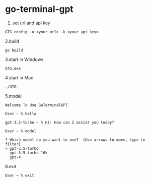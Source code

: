 # go-terminal-gpt

1. set url and api key

```shell
GTG config -u <your url> -k <your api key>
```

2.build

```shell
go build
```

3.start in Windows

```shell
GTG.exe
```

4.start in Mac

```shell
./GTG
```

5.model

```shell
Welcome To Use GoTerminalGPT

User ~ % hello

gpt-3.5-turbo ~ % Hi! How can I assist you today?

User ~ % model

? Which model do you want to use?  [Use arrows to move, type to filter]
> gpt-3.5-turbo
  gpt-3.5-turbo-16k
  gpt-4
```


6.exit
```shell
User ~ % exit
```
